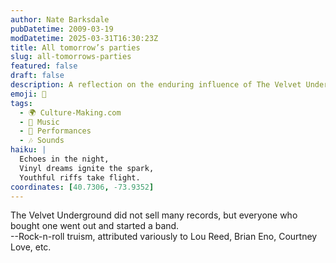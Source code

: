 ```yaml
---
author: Nate Barksdale
pubDatetime: 2009-03-19
modDatetime: 2025-03-31T16:30:23Z
title: All tomorrow’s parties
slug: all-tomorrows-parties
featured: false
draft: false
description: A reflection on the enduring influence of The Velvet Underground and its impact on aspiring musicians. "The Velvet Underground did not sell many records, but everyone who bought one went out and started a band."
emoji: 🎸
tags:
  - 🌍 Culture-Making.com
  - 🎵 Music
  - 🎤 Performances
  - 🎶 Sounds
haiku: |
  Echoes in the night,  
  Vinyl dreams ignite the spark,  
  Youthful riffs take flight.
coordinates: [40.7306, -73.9352]
---
```


The Velvet Underground did not sell many records, but everyone who bought one went out and started a band.  
--Rock-n-roll truism, attributed variously to Lou Reed, Brian Eno, Courtney Love, etc.
